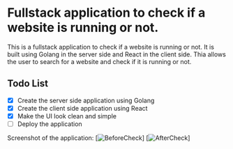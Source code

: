 # Fullstack application to check if a website is running or not.

This is a fullstack application to check if a website is running or not. It is built using Golang in the server side and React in the client side. Thia allows the user to search for a website and check if it is running or not.

## Todo List

- [x] Create the server side application using Golang
- [x] Create the client side application using React
- [x] Make the UI look clean and simple
- [ ] Deploy the application

Screenshot of the application:
[![BeforeCheck]("screenshots/beforecheck.png")]
[![AfterCheck]("screenshots/aftercheck.png")]
